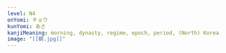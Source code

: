 ```yaml
---
level: N4
onYomi: チョウ
kunYomi: あさ
kanjiMeaning: morning, dynasty, regime, epoch, period, (North) Korea
image: "[[朝.jpg]]"
---
```


